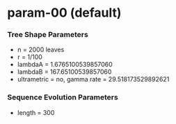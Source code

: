 # param-00 (default) #

### Tree Shape Parameters ###
* n           = 2000 leaves
* r           = 1/100
* lambdaA     = 1.6765100539857060
* lambdaB     = 167.65100539857060
* ultrametric = no, gamma rate = 29.518173529892621

### Sequence Evolution Parameters ###
* length      = 300
